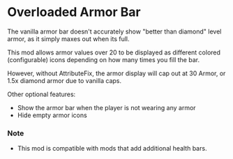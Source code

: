 # Overloaded Armor Bar
The vanilla armor bar doesn't accurately show "better than diamond" level armor, as it simply maxes out when its full.

This mod allows armor values over 20 to be displayed as different colored (configurable) icons depending on how many times you fill the bar.

However, without AttributeFix, the armor display will cap out at 30 Armor, or 1.5x diamond armor due to vanilla caps.

Other optional features:

* Show the armor bar when the player is not wearing any armor
* Hide empty armor icons

### Note
* This mod is compatible with mods that add additional health bars.
